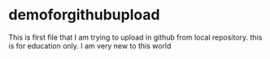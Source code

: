 # demoforgithubupload
This is first file that I am trying to upload in github from local repository. this is for education only. I am very new to this world
